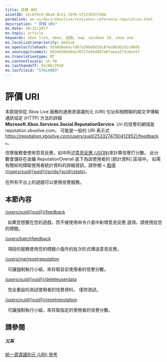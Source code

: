 ```yaml
---
title: 評價 URI
assetID: d1cb76c0-86a4-8c51-19f6-5f223b517d46
permalink: en-us/docs/xboxlive/rest/atoc-reference-reputation.html
description: " 評價 URI"
ms.date: 10/12/2017
ms.topic: article
keywords: xbox live, xbox, 遊戲, uwp, windows 10, xbox one
ms.localizationpriority: medium
ms.openlocfilehash: 93d6d6e6acfd8fa39bd9d26c87ed99362d2c88d6
ms.sourcegitcommit: b034650b684a767274d5d88746faeea373c8e34f
ms.translationtype: MT
ms.contentlocale: zh-TW
ms.lasthandoff: 03/06/2019
ms.locfileid: "57614003"
---
```

# <a name="reputation-uris"></a>評價 URI
 
本節提供從 Xbox Live 服務的通用資源識別元 (URI) 位址和相關聯的超文字傳輸通訊協定 (HTTP) 方法的詳細**Microsoft.Xbox.Services.Social.ReputationService**. Uri 的信譽的網域是 reputation.xboxlive.com。 可能是一般的 URI 表示式 https://reputation.xboxlive.com/users/xuid(2533274790412952)/feedback。 
 
信譽服務會使用意見反應，如中所述[意見反應 (JSON)](../../json/json-feedback.md)來計算信譽打分數。 此分數會儲存在金鑰 ReputationOverall 底下為該使用者的 [統計資料] 區域中。 如需有關如何擷取使用者統計資料的詳細資訊，請參閱 <<c0> [ 取得 (/users/xuid({xuid})/scids/{scid}/stats)](../userstats/uri-usersxuidscidsscidstatsget.md)。 
 
在所有平台上的遊戲可以使用信譽服務。
 
<a id="ID4EMB"></a>

 
## <a name="in-this-section"></a>本節內容

[/users/xuid({xuid})/feedback](uri-reputationusersxuidfeedback.md)

&nbsp;&nbsp;如果您想要在您的遊戲，而不被使用命令介面中新增意見反應 選項，請使用從您的標題。

[/users/batchfeedback](uri-reputationusersbatchfeedback.md)

&nbsp;&nbsp;項目的服務使用您的標題介面外的批次形式傳送意見反應。

[/users/me/resetreputation](uri-usersmeresetreputation.md)

&nbsp;&nbsp;可讓強制執行小組，來存取目前使用者的信譽分數。

[/users/xuid({xuid})/deleteuserdata](uri-usersxuiddeleteuserdata.md)

&nbsp;&nbsp;完全重設的測試使用者的信譽資料。 僅供測試。

[/users/xuid({xuid})/resetreputation](uri-usersxuidresetreputation.md)

&nbsp;&nbsp;可讓強制執行小組，來存取指定的使用者的信譽分數。
 
<a id="ID4E5B"></a>

 
## <a name="see-also"></a>請參閱
 
<a id="ID4EAC"></a>

 
##### <a name="parent"></a>父系 

[統一資源識別元 (URI) 參考](../atoc-xboxlivews-reference-uris.md)

   